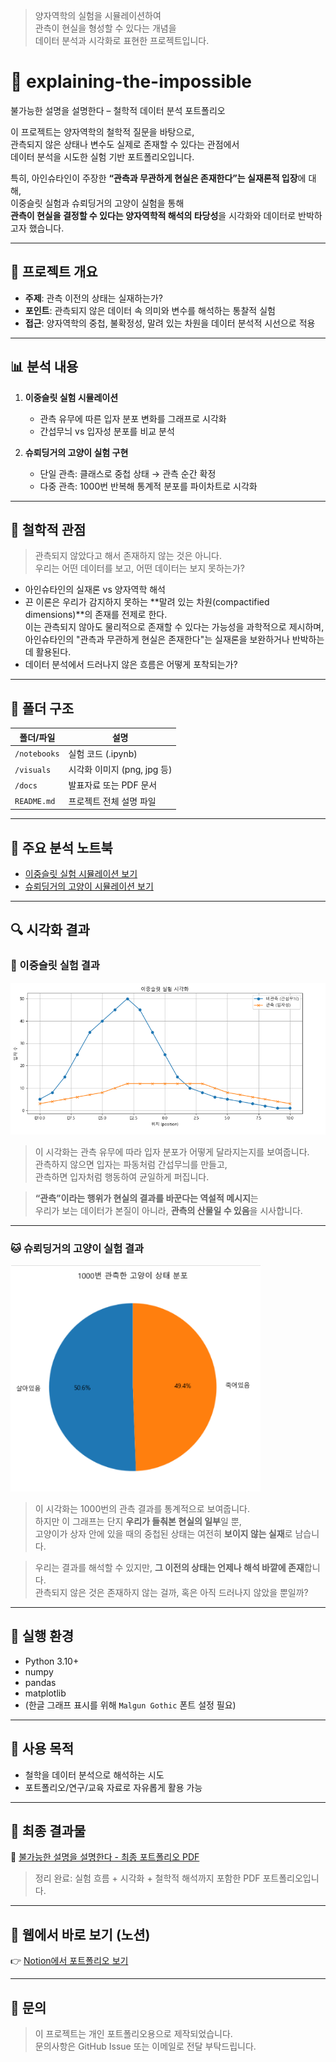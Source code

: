 > 양자역학의 실험을 시뮬레이션하여  
> 관측이 현실을 형성할 수 있다는 개념을  
> 데이터 분석과 시각화로 표현한 프로젝트입니다.

# 🚪 explaining-the-impossible  
불가능한 설명을 설명한다 – 철학적 데이터 분석 포트폴리오

이 프로젝트는 양자역학의 철학적 질문을 바탕으로,  
관측되지 않은 상태나 변수도 실제로 존재할 수 있다는 관점에서  
데이터 분석을 시도한 실험 기반 포트폴리오입니다.

특히, 아인슈타인이 주장한 **“관측과 무관하게 현실은 존재한다”는 실재론적 입장**에 대해,  
이중슬릿 실험과 슈뢰딩거의 고양이 실험을 통해  
**관측이 현실을 결정할 수 있다는 양자역학적 해석의 타당성**을 시각화와 데이터로 반박하고자 했습니다.

---

## 📘 프로젝트 개요

- **주제**: 관측 이전의 상태는 실재하는가?  
- **포인트**: 관측되지 않은 데이터 속 의미와 변수를 해석하는 통찰적 실험  
- **접근**: 양자역학의 중첩, 불확정성, 말려 있는 차원을 데이터 분석적 시선으로 적용

---

## 📊 분석 내용

1. **이중슬릿 실험 시뮬레이션**  
   - 관측 유무에 따른 입자 분포 변화를 그래프로 시각화  
   - 간섭무늬 vs 입자성 분포를 비교 분석

2. **슈뢰딩거의 고양이 실험 구현**  
   - 단일 관측: 클래스로 중첩 상태 → 관측 순간 확정  
   - 다중 관측: 1000번 반복해 통계적 분포를 파이차트로 시각화

---

## 🧠 철학적 관점

> 관측되지 않았다고 해서 존재하지 않는 것은 아니다.  
> 우리는 어떤 데이터를 보고, 어떤 데이터는 보지 못하는가?

- 아인슈타인의 실재론 vs 양자역학 해석  
- 끈 이론은 우리가 감지하지 못하는 **말려 있는 차원(compactified dimensions)**의 존재를 전제로 한다.  
  이는 관측되지 않아도 물리적으로 존재할 수 있다는 가능성을 과학적으로 제시하며,  
  아인슈타인의 "관측과 무관하게 현실은 존재한다"는 실재론을 보완하거나 반박하는 데 활용된다.  
- 데이터 분석에서 드러나지 않은 흐름은 어떻게 포착되는가?

---

## 📁 폴더 구조

| 폴더/파일       | 설명                            |
|------------------|----------------------------------|
| `/notebooks`     | 실험 코드 (.ipynb)               |
| `/visuals`       | 시각화 이미지 (png, jpg 등)      |
| `/docs`          | 발표자료 또는 PDF 문서           |
| `README.md`      | 프로젝트 전체 설명 파일          |

---

## 🧪 주요 분석 노트북

- [이중슬릿 실험 시뮬레이션 보기](./notebooks/quantum_observation_effect.ipynb)  
- [슈뢰딩거의 고양이 시뮬레이션 보기](./notebooks/schrodinger_cat.ipynb)

---

## 🔍 시각화 결과

### 🎯 이중슬릿 실험 결과
<img src="./visuals/slit_plot.png" width="600"/>

> 이 시각화는 관측 유무에 따라 입자 분포가 어떻게 달라지는지를 보여줍니다.  
> 관측하지 않으면 입자는 파동처럼 간섭무늬를 만들고,  
> 관측하면 입자처럼 행동하여 균일하게 퍼집니다.

> **“관측”이라는 행위가 현실의 결과를 바꾼다는 역설적 메시지**는  
> 우리가 보는 데이터가 본질이 아니라, **관측의 산물일 수 있음**을 시사합니다.

---

### 🐱 슈뢰딩거의 고양이 실험 결과
<img src="./visuals/cat_piechart.png" width="400"/>

> 이 시각화는 1000번의 관측 결과를 통계적으로 보여줍니다.  
> 하지만 이 그래프는 단지 **우리가 들춰본 현실의 일부**일 뿐,  
> 고양이가 상자 안에 있을 때의 중첩된 상태는 여전히 **보이지 않는 실재**로 남습니다.

> 우리는 결과를 해석할 수 있지만, **그 이전의 상태는 언제나 해석 바깥에 존재**합니다.  
> 관측되지 않은 것은 존재하지 않는 걸까, 혹은 아직 드러나지 않았을 뿐일까?

---

## 💬 실행 환경

- Python 3.10+
- numpy  
- pandas  
- matplotlib  
- (한글 그래프 표시를 위해 `Malgun Gothic` 폰트 설정 필요)

---

## 📢 사용 목적

- 철학을 데이터 분석으로 해석하는 시도  
- 포트폴리오/연구/교육 자료로 자유롭게 활용 가능

---

## 📝 최종 결과물

📄 [불가능한 설명을 설명한다 - 최종 포트폴리오 PDF](./docs/불가능한_설명을_설명한다_포트폴리오.pdf)

> 정리 완료: 실험 흐름 + 시각화 + 철학적 해석까지 포함한 PDF 포트폴리오입니다.

---

## 🔗 웹에서 바로 보기 (노션)

👉 [Notion에서 포트폴리오 보기](https://www.notion.so/1eee53abfe3e8016931de7b5c2a50dee)

---

## 📧 문의

> 이 프로젝트는 개인 포트폴리오용으로 제작되었습니다.  
> 문의사항은 GitHub Issue 또는 이메일로 전달 부탁드립니다.
